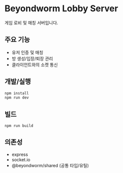 # Beyondworm Lobby Server

게임 로비 및 매칭 서버입니다.

## 주요 기능

- 유저 인증 및 매칭
- 방 생성/입장/퇴장 관리
- 클라이언트와의 소켓 통신

## 개발/실행

```sh
npm install
npm run dev
```

## 빌드

```sh
npm run build
```

## 의존성

- express
- socket.io
- @beyondworm/shared (공통 타입/유틸)